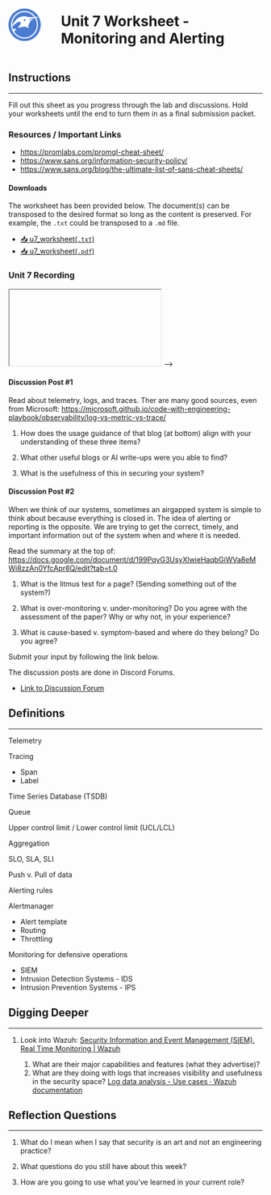 <head>
    <style> .flex-container { display: flex; align-items: center; gap: 20px; } </style>
</head>
<div class="flex-container">
        <img src="https://github.com/ProfessionalLinuxUsersGroup/img/blob/main/Assets/Logos/ProLUG_Round_Transparent_LOGO.png?raw=true" width="64" height="64">
    <p>
        <h1>Unit 7 Worksheet - Monitoring and Alerting</h1>
    </p>
</div>

## Instructions

---

Fill out this sheet as you progress through the lab and discussions. Hold your worksheets until
the end to turn them in as a final submission packet.

### Resources / Important Links

- <https://promlabs.com/promql-cheat-sheet/>
- <https://www.sans.org/information-security-policy/>
- <https://www.sans.org/blog/the-ultimate-list-of-sans-cheat-sheets/>

#### Downloads

The worksheet has been provided below. The document(s) can be transposed to
the desired format so long as the content is preserved. For example, the `.txt`
could be transposed to a `.md` file.

- <a href="./assets/downloads/u7/u7_worksheet.txt" target="_blank" download>📥 u7_worksheet(`.txt`)</a>
- <a href="./assets/downloads/u7/u7_worksheet.pdf" target="_blank" download>📥 u7_worksheet(`.pdf`)</a>

### Unit 7 Recording

 <iframe -->
     style="width: 100%; height: 100%; border: none;
     aspect-ratio: 16/9; border-radius: 1rem; background:black"
     src="https://www.youtube.com/embed/2yhCRQ-QmlE?si=mAZH3NRoJmnnopif"
     title="Unit 7 Recording - Monitoring and Alerting"
     frameborder="0"
     allow="accelerometer; autoplay; clipboard-write; encrypted-media; gyroscope; picture-in-picture; web-share"
     referrerpolicy="strict-origin-when-cross-origin"
     allowfullscreen>
 </iframe> -->

#### Discussion Post #1

Read about telemetry, logs, and traces. Ther are many good sources, even from
Microsoft:
<https://microsoft.github.io/code-with-engineering-playbook/observability/log-vs-metric-vs-trace/>

1. How does the usage guidance of that blog (at bottom) align with your
   understanding of these three items?

2. What other useful blogs or AI write-ups were you able to find?

3. What is the usefulness of this in securing your system?

#### Discussion Post #2

When we think of our systems, sometimes an airgapped system is simple to think about
because everything is closed in. The idea of alerting or reporting is the opposite.
We are trying to get the correct, timely, and important information out of the system
when and where it is needed.

Read the summary at the top of:
<https://docs.google.com/document/d/199PqyG3UsyXlwieHaqbGiWVa8eMWi8zzAn0YfcApr8Q/edit?tab=t.0>

1. What is the litmus test for a page? (Sending something out of the system?)

2. What is over-monitoring v. under-monitoring?
   Do you agree with the assessment of the paper?
   Why or why not, in your experience?

3. What is cause-based v. symptom-based and where do they belong? Do you agree?

<div class="warning">

Submit your input by following the link below.

The discussion posts are done in Discord Forums.

</div>

- [Link to Discussion Forum](https://discord.com/channels/611027490848374811/1365776270800977962)

## Definitions

---

Telemetry

Tracing

- Span
- Label

Time Series Database (TSDB)

Queue

Upper control limit / Lower control limit (UCL/LCL)

Aggregation

SLO, SLA, SLI

Push v. Pull of data

Alerting rules

Alertmanager

- Alert template
- Routing
- Throttling

Monitoring for defensive operations

- SIEM
- Intrusion Detection Systems - IDS
- Intrusion Prevention Systems - IPS

## Digging Deeper

---

1. Look into Wazuh: [Security Information and Event Management (SIEM). Real Time Monitoring | Wazuh](https://wazuh.com/platform/siem/)

   1. What are their major capabilities and features (what they advertise)?
   1. What are they doing with logs that increases visibility and usefulness in the security space?
      [Log data analysis - Use cases · Wazuh documentation](https://documentation.wazuh.com/current/getting-started/use-cases/log-analysis.html)

## Reflection Questions

---

1. What do I mean when I say that security is an art and not an engineering practice?

2. What questions do you still have about this week?

3. How are you going to use what you've learned in your current role?
